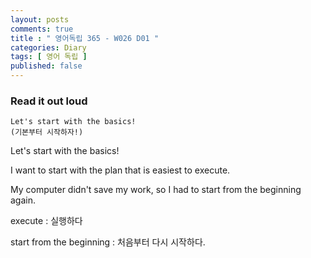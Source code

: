 ```yaml
---
layout: posts
comments: true
title : " 영어독립 365 - W026 D01 "
categories: Diary
tags: [ 영어 독립 ]
published: false
---
```


### Read it out loud

```text
Let's start with the basics!
(기본부터 시작하자!)
```

Let's start with the basics!

I want to start with the plan that is easiest to execute.

My computer didn't save my work, so I had to start from the beginning again.

execute
 : 실행하다

start from the beginning
 : 처음부터 다시 시작하다.
